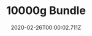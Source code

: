 ---
templateKey: blog-post
featuredpost: false
date: 2020-02-26T00:00:02.711Z
featuredimage: /img/10000g_Bundle.png
title: 10000g Bundle
description: Vault
count: 10000g
reward: Lightning Rod (1)
tags:
  - 10000g
  - bundles
  - Vault
---